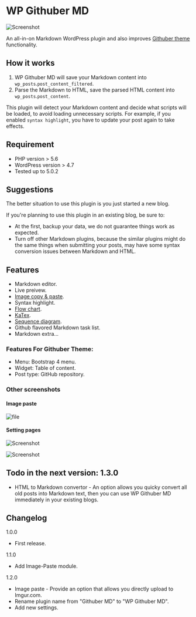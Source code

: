 # WP Githuber MD

![Screenshot](https://i.imgur.com/3O854Jm.png)

An all-in-on Markdown WordPress plugin and also improves [Githuber theme](https://github.com/terrylinooo/githuber) functionality.

## How it works

1. WP Githuber MD will save your Markdown content into `wp_posts`.`post_content_filtered`.
2. Parse the Markdown to HTML, save the parsed HTML content into `wp_posts`.`post_content`.

This plugin will detect your Markdown content and decide what scripts will be loaded, to avoid loading unnecessary scripts.
For example, if you enabled `syntax highlight`, you have to update your post again to take effects.

## Requirement

* PHP version > 5.6
* WordPress version > 4.7
* Tested up to 5.0.2

## Suggestions

The better situation to use this plugin is you just started a new blog.

If you're planning to use this plugin in an existing blog, be sure to:

- At the first, backup your data, we do not guarantee things work as expected.
- Turn off other Markdown plugins, because the similar plugins might do the same things when submitting your posts, may have some syntax conversion issues between Markdown and HTML.


## Features

* Markdown editor.
* Live preivew.
* [Image copy & paste](https://terryl.in/en/githuber-md-image-paste/).
* Syntax highlight.
* [Flow chart](https://terryl.in/en/githuber-md-flow-chart/).
* [KaTex](https://terryl.in/en/githuber-md-katax/).
* [Sequence diagram](https://terryl.in/en/githuber-md-sequence-diagrams/).
* Github flavored Markdown task list.
* Markdown extra...

### Features For Githuber Theme:

* Menu: Bootstrap 4 menu.
* Widget: Table of content.
* Post type: GitHub repository.

### Other screenshots

#### Image paste
![file](https://i.imgur.com/BQgn2So.gif)

#### Setting pages
![Screenshot](https://i.imgur.com/tpRAEI5.png)

![Screenshot](https://i.imgur.com/UylHwpr.png)

## Todo in the next version: 1.3.0

* HTML to Markdown convertor - An option allows you quicky convert all old posts into Markdown text, then you can use WP Githuber MD immediately in your existing blogs.

## Changelog

1.0.0

* First release.

1.1.0

* Add Image-Paste module.

1.2.0

* Image paste - Provide an option that allows you directly upload to Imgur.com.
* Rename plugin name from "Githuber MD" to "WP Githuber MD".
* Add new settings.



